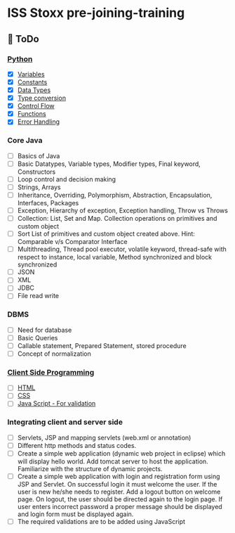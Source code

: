 # ISS Stoxx pre-joining-training

## 📝 **ToDo**

### [Python](https://github.com/Piyush-Tilokani/pre-joining-training/tree/main/python)
- [x] [Variables](https://github.com/Piyush-Tilokani/pre-joining-training/tree/main/python/variables)  
- [x] [Constants](https://github.com/Piyush-Tilokani/pre-joining-training/tree/main/python/constants)  
- [x] [Data Types](https://github.com/Piyush-Tilokani/pre-joining-training/tree/main/python/datatypes)  
- [x] [Type conversion](https://github.com/Piyush-Tilokani/pre-joining-training/tree/main/python/type_conversion)  
- [x] [Control Flow](https://github.com/Piyush-Tilokani/pre-joining-training/tree/main/python/control_flow)
- [x] [Functions](https://github.com/Piyush-Tilokani/pre-joining-training/tree/main/python/functions)
- [x] [Error Handling](https://github.com/Piyush-Tilokani/pre-joining-training/tree/main/python/error_handling)

### Core Java
- [ ] Basics of Java  
- [ ] Basic Datatypes, Variable types, Modifier types, Final keyword, Constructors
- [ ] Loop control and decision making 
- [ ] Strings, Arrays  
- [ ] Inheritance, Overriding, Polymorphism, Abstraction, Encapsulation, Interfaces, Packages  
- [ ] Exception, Hierarchy of exception, Exception handling, Throw vs Throws
- [ ] Collection: List, Set and Map. Collection operations on primitives and custom object
- [ ] Sort List of primitives and custom object created above. Hint: Comparable v/s Comparator Interface
- [ ] Multithreading, Thread pool executor, volatile keyword, thread-safe with respect to instance, local variable, Method synchronized and block synchronized
- [ ] JSON 
- [ ] XML
- [ ] JDBC
- [ ] File read write

### DBMS
- [ ] Need for database
- [ ] Basic Queries
- [ ] Callable statement, Prepared Statement, stored procedure 
- [ ] Concept of normalization

### [Client Side Programming](https://github.com/Piyush-Tilokani/pre-joining-training/tree/main/client_side_programming/src)
- [ ] [HTML](https://github.com/Piyush-Tilokani/pre-joining-training/blob/main/client_side_programming/src/index.html)  
- [ ] [CSS](https://github.com/Piyush-Tilokani/pre-joining-training/tree/main/client_side_programming/src/css)  
- [ ] [Java Script - For validation](https://github.com/Piyush-Tilokani/pre-joining-training/tree/main/client_side_programming/src/js)

### Integrating client and server side
- [ ] Servlets, JSP and mapping servlets (web.xml or annotation)  
- [ ] Different http methods and status codes.  
- [ ] Create a simple web application (dynamic web project in eclipse) which will display hello world. Add tomcat server to host the application. Familiarize with the structure of dynamic projects.
- [ ] Create a simple web application with login and registration form using JSP and Servlet. On successful login it must welcome the user. If the user is new he/she needs to register. Add a logout button on welcome page. On logout, the user should be directed again to the login page. If user enters incorrect password a proper message should be displayed and login form must be displayed again.
- [ ] The required validations are to be added using JavaScript
